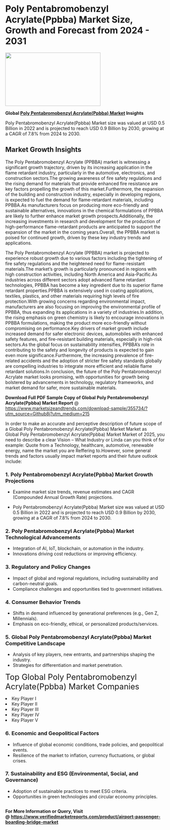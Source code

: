 <H1>Poly Pentabromobenzyl Acrylate(Ppbba) Market Size, Growth and Forecast from 2024 - 2031</H1><img class="aligncenter size-medium wp-image-584254" src="https://thirdeyenews.in/wp-content/uploads/2024/09/Global-Market-Research-300x168.jpeg" alt="" width="300" height="168" /><p><strong>Global&nbsp;<a href="https://www.marketsizeandtrends.com/download-sample/355734/?utm_source=Github8j?utm_medium=215">Poly Pentabromobenzyl Acrylate(Ppbba) Market</a> Insights</strong></p><p>Poly Pentabromobenzyl Acrylate(Ppbba) Market size was valued at USD 0.5 Billion in 2022 and is projected to reach USD 0.9 Billion by 2030, growing at a CAGR of 7.8% from 2024 to 2030.</p><p><h2>Market Growth Insights</h2> <p>The Poly Pentabromobenzyl Acrylate (PPBBA) market is witnessing a significant growth trajectory, driven by its increasing application in the flame retardant industry, particularly in the automotive, electronics, and construction sectors.The growing awareness of fire safety regulations and the rising demand for materials that provide enhanced fire resistance are key factors propelling the growth of this market.Furthermore, the expansion of the building and construction industry, especially in developing regions, is expected to fuel the demand for flame-retardant materials, including PPBBA.As manufacturers focus on producing more eco-friendly and sustainable alternatives, innovations in the chemical formulations of PPBBA are likely to further enhance market growth prospects.Additionally, the increasing investments in research and development for the production of high-performance flame-retardant products are anticipated to support the expansion of the market in the coming years.Overall, the PPBBA market is poised for continued growth, driven by these key industry trends and applications.</p> <p>The Poly Pentabromobenzyl Acrylate (PPBBA) market is projected to experience robust growth due to various factors including the tightening of fire safety regulations and the heightened need for flame-resistant materials.The market’s growth is particularly pronounced in regions with high construction activities, including North America and Asia-Pacific.As industries across different sectors adopt advanced flame retardant technologies, PPBBA has become a key ingredient due to its superior flame retardant properties.PPBBA is extensively used in coating applications, textiles, plastics, and other materials requiring high levels of fire protection.With growing concerns regarding environmental impact, manufacturers are also focusing on improving the environmental profile of PPBBA, thus expanding its applications in a variety of industries.In addition, the rising emphasis on green chemistry is likely to encourage innovations in PPBBA formulations, making the product more eco-friendly without compromising on performance.Key drivers of market growth include increased demand for safer electronic devices, automobiles with enhanced safety features, and fire-resistant building materials, especially in high-risk sectors.As the global focus on sustainability intensifies, PPBBA’s role in contributing to the safety and longevity of products is expected to gain even more significance.Furthermore, the increasing prevalence of fire-related accidents and the adoption of stricter fire safety standards globally are compelling industries to integrate more efficient and reliable flame retardant solutions.In conclusion, the future of the Poly Pentabromobenzyl Acrylate market looks promising, with opportunities for growth being bolstered by advancements in technology, regulatory frameworks, and market demand for safer, more sustainable materials.</p> <p><span class=""><strong>Download Full PDF Sample Copy of Global Poly Pentabromobenzyl Acrylate(Ppbba) Market Report</strong> @ <a href="https://www.marketsizeandtrends.com/download-sample/355734/?utm_source=Github8j?utm_medium=215" target="_blank">https://www.marketsizeandtrends.com/download-sample/355734/?utm_source=Github8j?utm_medium=215</a></span></p><p>In order to make an accurate and perceptive description of future scope of a Global&nbsp;Poly Pentabromobenzyl Acrylate(Ppbba) Market Market as Global&nbsp;Poly Pentabromobenzyl Acrylate(Ppbba) Market Market of 2025, you need to describe a clear Vision &ndash; What Industry or Linda can you think of for example: Quote from a Technology, healthcare, automotive, renewable energy, name the market you are Reffering to.However, some general trends and factors usually impact market reports and their future outlook include:</p><h3>1.&nbsp;<strong>Poly Pentabromobenzyl Acrylate(Ppbba) Market Growth Projections</strong></h3><ul><li>Examine market size trends, revenue estimates and CAGR (Compounded Annual Growth Rate) projections.</li><li><p>Poly Pentabromobenzyl Acrylate(Ppbba) Market size was valued at USD 0.5 Billion in 2022 and is projected to reach USD 0.9 Billion by 2030, growing at a CAGR of 7.8% from 2024 to 2030.</p></li></ul><h3>2.&nbsp;<strong>Poly Pentabromobenzyl Acrylate(Ppbba) Market Technological Advancements</strong></h3><ul><li>Integration of AI, IoT, blockchain, or automation in the industry.</li><li>Innovations driving cost reductions or improving efficiency.</li></ul><h3>3.&nbsp;<strong>Regulatory and Policy Changes</strong></h3><ul><li>Impact of global and regional regulations, including sustainability and carbon-neutral goals.</li><li>Compliance challenges and opportunities tied to government initiatives.</li></ul><h3>4.&nbsp;<strong>Consumer Behavior Trends</strong></h3><ul><li>Shifts in demand influenced by generational preferences (e.g., Gen Z, Millennials).</li><li>Emphasis on eco-friendly, ethical, or personalized products/services.</li></ul><h3>5.&nbsp;<strong>Global Poly Pentabromobenzyl Acrylate(Ppbba) Market Competitive Landscape</strong></h3><ul><li>Analysis of key players, new entrants, and partnerships shaping the industry.</li><li>Strategies for differentiation and market penetration.</li></ul><p data-pm-slice="1 1 []"><span style="color: inherit; font-family: inherit; font-size: 25px;">Top Global Poly Pentabromobenzyl Acrylate(Ppbba) Market Companies</span></p><div class="" data-test-id=""><p><li>Key Player I</li><li> Key Player II</li><li> Key Player III</li><li> Key Player IV</li><li> Key Player V</li></p></div><h3>6.&nbsp;<strong>Economic and Geopolitical Factors</strong></h3><ul><li>Influence of global economic conditions, trade policies, and geopolitical events.</li><li>Resilience of the market to inflation, currency fluctuations, or global crises.</li></ul><h3>7.&nbsp;<strong>Sustainability and ESG (Environmental, Social, and Governance)</strong></h3><ul><li>Adoption of sustainable practices to meet ESG criteria.</li><li>Opportunities in green technologies and circular economy principles.</li></ul><h2><strong style="font-size: 14px;">For More Information or Query, Visit @&nbsp;</strong><a style="background-color: #ffffff; font-size: 14px;" href="https://www.marketsizeandtrends.com/report/poly-pentabromobenzyl-acrylate-ppbba-market/" target="_blank">https://www.verifiedmarketreports.com/product/airport-passenger-boarding-bridge-market</a></h2>